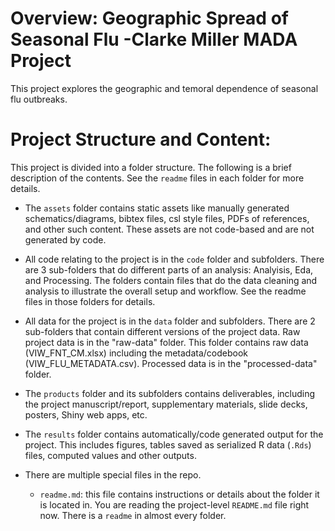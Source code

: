 # Overview: Geographic Spread of Seasonal Flu -Clarke Miller MADA Project

This project explores the geographic and temoral dependence of seasonal flu outbreaks.   

# Project Structure and Content:

This project is divided into a folder structure. The following is a brief description of the contents. See the `readme` files in each folder for more details.


* The `assets` folder contains static assets like manually generated schematics/diagrams, bibtex files, csl style files, PDFs of references, and other such content. These assets are not code-based and are not generated by code.

* All code relating to the project is in the `code` folder and subfolders. There are 3 sub-folders that do different parts of an analysis: Analyisis, Eda, and Processing. The folders contain files that do the data cleaning and analysis to illustrate the overall setup and workflow. See the readme files in those folders for details.

* All data for the project is in the `data` folder and subfolders. There are 2 sub-folders that contain different versions of the project data.  Raw project data is in the "raw-data" folder.  This folder contains raw data (VIW_FNT_CM.xlsx) including the metadata/codebook (VIW_FLU_METADATA.csv). Processed data is in the "processed-data" folder.

* The `products` folder and its subfolders contains deliverables, including the project manuscript/report, supplementary materials, slide decks, posters, Shiny web apps, etc.

* The `results` folder contains automatically/code generated output for the project. This includes figures, tables saved as serialized R data (`.Rds`) files, computed values and other outputs. 

* There are multiple special files in the repo.
  * `readme.md`: this file contains instructions or details about the folder it
  is located in. You are reading the project-level `README.md` file right now. There is a `readme` in almost every folder.

